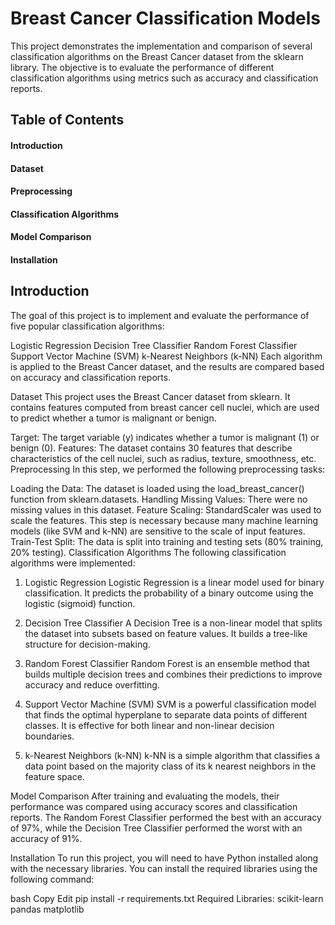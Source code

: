# Breast Cancer Classification Models
This project demonstrates the implementation and comparison of several classification algorithms on the Breast Cancer dataset from the sklearn library. The objective is to evaluate the performance of different classification algorithms using metrics such as accuracy and classification reports.

## Table of Contents
#### Introduction
#### Dataset
#### Preprocessing
#### Classification Algorithms
#### Model Comparison
#### Installation

## Introduction
The goal of this project is to implement and evaluate the performance of five popular classification algorithms:

Logistic Regression
Decision Tree Classifier
Random Forest Classifier
Support Vector Machine (SVM)
k-Nearest Neighbors (k-NN)
Each algorithm is applied to the Breast Cancer dataset, and the results are compared based on accuracy and classification reports.

Dataset
This project uses the Breast Cancer dataset from sklearn. It contains features computed from breast cancer cell nuclei, which are used to predict whether a tumor is malignant or benign.

Target: The target variable (y) indicates whether a tumor is malignant (1) or benign (0).
Features: The dataset contains 30 features that describe characteristics of the cell nuclei, such as radius, texture, smoothness, etc.
Preprocessing
In this step, we performed the following preprocessing tasks:

Loading the Data: The dataset is loaded using the load_breast_cancer() function from sklearn.datasets.
Handling Missing Values: There were no missing values in this dataset.
Feature Scaling: StandardScaler was used to scale the features. This step is necessary because many machine learning models (like SVM and k-NN) are sensitive to the scale of input features.
Train-Test Split: The data is split into training and testing sets (80% training, 20% testing).
Classification Algorithms
The following classification algorithms were implemented:

1. Logistic Regression
Logistic Regression is a linear model used for binary classification. It predicts the probability of a binary outcome using the logistic (sigmoid) function.

2. Decision Tree Classifier
A Decision Tree is a non-linear model that splits the dataset into subsets based on feature values. It builds a tree-like structure for decision-making.

3. Random Forest Classifier
Random Forest is an ensemble method that builds multiple decision trees and combines their predictions to improve accuracy and reduce overfitting.

4. Support Vector Machine (SVM)
SVM is a powerful classification model that finds the optimal hyperplane to separate data points of different classes. It is effective for both linear and non-linear decision boundaries.

5. k-Nearest Neighbors (k-NN)
k-NN is a simple algorithm that classifies a data point based on the majority class of its k nearest neighbors in the feature space.

Model Comparison
After training and evaluating the models, their performance was compared using accuracy scores and classification reports. The Random Forest Classifier performed the best with an accuracy of 97%, while the Decision Tree Classifier performed the worst with an accuracy of 91%.

Installation
To run this project, you will need to have Python installed along with the necessary libraries. You can install the required libraries using the following command:

bash
Copy
Edit
pip install -r requirements.txt
Required Libraries:
scikit-learn
pandas
matplotlib
